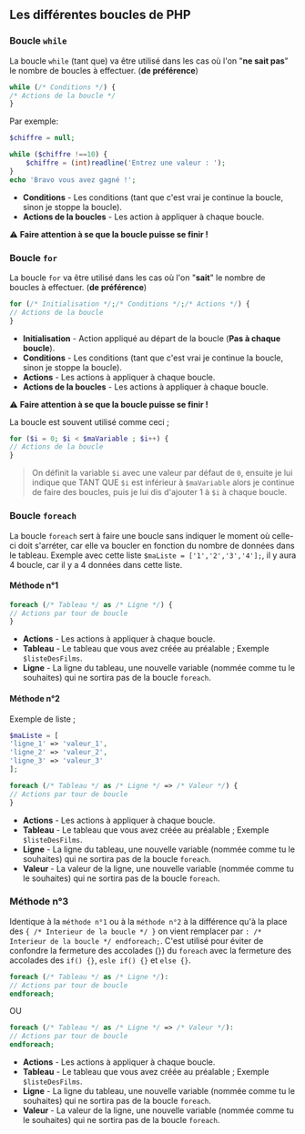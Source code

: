 ## Les différentes boucles de PHP

### Boucle `while`


La boucle `while` (tant que) va être utilisé dans les cas où l'on "__ne sait pas__" le nombre de boucles à effectuer. (__de préférence__)

```php
while (/* Conditions */) {
/* Actions de la boucle */ 
}
```
Par exemple:
```php
$chiffre = null;

while ($chiffre !==10) {
    $chiffre = (int)readline('Entrez une valeur : ');
}
echo 'Bravo vous avez gagné !';
```

- __Conditions__ - Les conditions (tant que c'est vrai je continue la boucle, sinon je stoppe la boucle).
- __Actions de la boucles__ - Les action à appliquer à chaque boucle.

:warning: __Faire attention à se que la boucle puisse se finir !__

### Boucle `for`


La boucle `for` va être utilisé dans les cas où l'on "__sait__" le nombre de boucles à effectuer. (__de préférence__)

```php
for (/* Initialisation */;/* Conditions */;/* Actions */) {
// Actions de la boucle 
}
```

- __Initialisation__ - Action appliqué au départ de la boucle (__Pas à chaque boucle__).
- __Conditions__ - Les conditions (tant que c'est vrai je continue la boucle, sinon je stoppe la boucle).
- __Actions__ - Les actions à appliquer à chaque boucle. 
- __Actions de la boucles__ - Les actions à appliquer à chaque boucle.

:warning: __Faire attention à se que la boucle puisse se finir !__

La boucle est souvent utilisé comme ceci ; 
```php
for ($i = 0; $i < $maVariable ; $i++) { 
// Actions de la boucle 
}
```
> On définit la variable `$i` avec une valeur par défaut de `0`, ensuite je lui indique que TANT QUE `$i` est inférieur à `$maVariable` alors je continue de faire des boucles, puis je lui dis d'ajouter 1 à `$i` à chaque boucle.

### Boucle `foreach`

La boucle `foreach` sert à faire une boucle sans indiquer le moment où celle-ci doit s'arréter, car elle va boucler en fonction du nombre de données dans le tableau.
Exemple avec cette liste `$maListe = ['1','2','3','4'];`, il y aura 4 boucle, car il y a 4 données dans cette liste.


#### Méthode n°1


```php
foreach (/* Tableau */ as /* Ligne */) {
// Actions par tour de boucle 
}

```
- __Actions__ - Les actions à appliquer à chaque boucle.
- __Tableau__ - Le tableau que vous avez créée au préalable ; Exemple `$listeDesFilms`.
- __Ligne__ - La ligne du tableau, une nouvelle variable (nommée comme tu le souhaites) qui ne sortira pas de la boucle `foreach`.


#### Méthode n°2


Exemple de liste ; 
```php
$maListe = [
'ligne_1' => 'valeur_1', 
'ligne_2' => 'valeur_2', 
'ligne_3' => 'valeur_3'
];
```

```php
foreach (/* Tableau */ as /* Ligne */ => /* Valeur */) {
// Actions par tour de boucle 
}
```

- __Actions__ - Les actions à appliquer à chaque boucle.
- __Tableau__ - Le tableau que vous avez créée au préalable ; Exemple `$listeDesFilms`.
- __Ligne__ - La ligne du tableau, une nouvelle variable (nommée comme tu le souhaites) qui ne sortira pas de la boucle `foreach`.
- __Valeur__ - La valeur de la ligne, une nouvelle variable (nommée comme tu le souhaites) qui ne sortira pas de la boucle `foreach`.


### Méthode n°3
Identique à la `méthode n°1` ou à la `méthode n°2` à la différence qu'à la place des `{ /* Interieur de la boucle */ }` on vient remplacer par `: /* Interieur de la boucle */ endforeach;`.
C'est utilisé pour éviter de confondre la fermeture des accolades (`}`) du `foreach` avec la fermeture des accolades des `if() {}`, `esle if() {}` et `else {}`.

```php
foreach (/* Tableau */ as /* Ligne */):
// Actions par tour de boucle 
endforeach;
```
OU
```php
foreach (/* Tableau */ as /* Ligne */ => /* Valeur */):
// Actions par tour de boucle 
endforeach;
```

- __Actions__ - Les actions à appliquer à chaque boucle.
- __Tableau__ - Le tableau que vous avez créée au préalable ; Exemple `$listeDesFilms`.
- __Ligne__ - La ligne du tableau, une nouvelle variable (nommée comme tu le souhaites) qui ne sortira pas de la boucle `foreach`.
- __Valeur__ - La valeur de la ligne, une nouvelle variable (nommée comme tu le souhaites) qui ne sortira pas de la boucle `foreach`.
